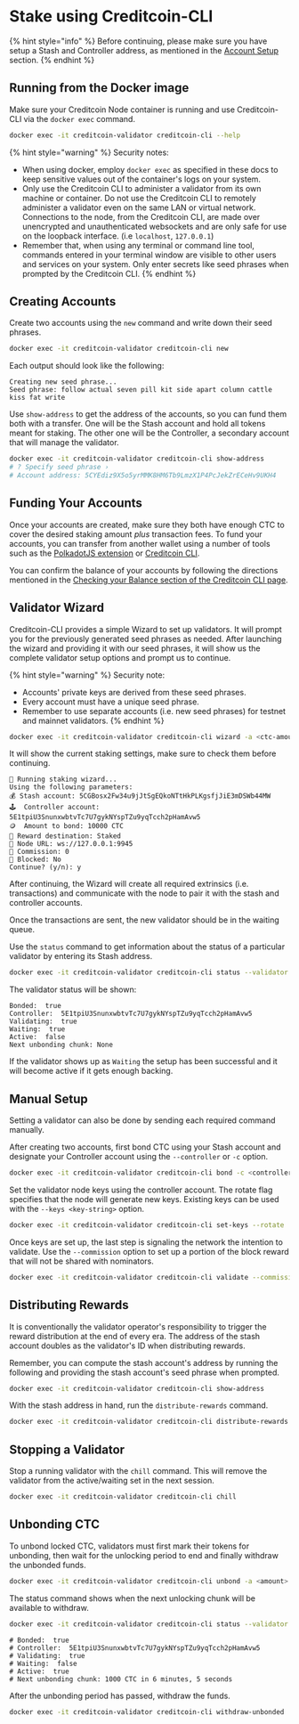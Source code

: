 # Stake using Creditcoin-CLI

{% hint style="info" %}
Before continuing, please make sure you have setup a Stash and Controller address, as mentioned in the [Account Setup](../nominator-guides/account-setup.md) section.
{% endhint %}

## Running from the Docker image <a href="#using-a-docker-container" id="using-a-docker-container"></a>

Make sure your Creditcoin Node container is running and use Creditcoin-CLI via the `docker exec` command.

```bash
docker exec -it creditcoin-validator creditcoin-cli --help
```

{% hint style="warning" %}
Security notes:

* When using docker, employ `docker exec` as specified in these docs to keep sensitive values out of the container's logs on your system.
* Only use the Creditcoin CLI to administer a validator from its own machine or container. Do not use the Creditcoin CLI to remotely administer a validator even on the same LAN or virtual network. Connections to the node, from the Creditcoin CLI, are made over unencrypted and unauthenticated websockets and are only safe for use on the loopback interface. (i.e `localhost`, `127.0.0.1`)
* Remember that, when using any terminal or command line tool, commands entered in your terminal window are visible to other users and services on your system. Only enter secrets like seed phrases when prompted by the Creditcoin CLI.
{% endhint %}

## Creating Accounts

Create two accounts using the `new` command and write down their seed phrases.

```bash
docker exec -it creditcoin-validator creditcoin-cli new
```

Each output should look like the following:

```
Creating new seed phrase...
Seed phrase: follow actual seven pill kit side apart column cattle kiss fat write
```

Use `show-address` to get the address of the accounts, so you can fund them both with a transfer. One will be the Stash account and hold all tokens meant for staking. The other one will be the Controller, a secondary account that will manage the validator.

```bash
docker exec -it creditcoin-validator creditcoin-cli show-address
# ? Specify seed phrase ›
# Account address: 5CYEdiz9X5o5yrMMK8HM6Tb9LmzX1P4PcJekZrECeHv9UKH4
```

## Funding Your Accounts

Once your accounts are created, make sure they both have enough CTC to cover the desired staking amount _plus_ transaction fees. To fund your accounts, you can transfer from another wallet using a number of tools such as the [PolkadotJS extension](../wallets/graphical-user-interface/polkadot-js-extension.md) or [Creditcoin CLI](../wallets/command-line-interface/creditcoin-cli-beta.md).

You can confirm the balance of your accounts by following the directions mentioned in the [Checking your Balance section of the Creditcoin CLI page](../wallets/command-line-interface/creditcoin-cli-beta.md#checking-your-balance).

## Validator Wizard

Creditcoin-CLI provides a simple Wizard to set up validators. It will prompt you for the previously generated seed phrases as needed. After launching the wizard and providing it with our seed phrases, it will show us the complete validator setup options and prompt us to continue.

{% hint style="warning" %}
Security note:

* Accounts' private keys are derived from these seed phrases.
* Every account must have a unique seed phrase.
* Remember to use separate accounts (i.e. new seed phrases) for testnet and mainnet validators.
{% endhint %}

```bash
docker exec -it creditcoin-validator creditcoin-cli wizard -a <ctc-amount>
```

It will show the current staking settings, make sure to check them before continuing.

```
🧙 Running staking wizard...
Using the following parameters:
💰 Stash account: 5CGBosx2Fw34u9jJtSgEQkoNTtHkPLKgsfjJiE3mDSWb44MW
🕹️  Controller account: 5E1tpiU3SnunxwbtvTc7U7gykNYspTZu9yqTcch2pHamAvw5
🪙  Amount to bond: 10000 CTC
🎁 Reward destination: Staked
📡 Node URL: ws://127.0.0.1:9945
💸 Commission: 0
🔐 Blocked: No
Continue? (y/n): y
```

After continuing, the Wizard will create all required extrinsics (i.e. transactions) and communicate with the node to pair it with the stash and controller accounts.

Once the transactions are sent, the new validator should be in the waiting queue.

Use the `status` command to get information about the status of a particular validator by entering its Stash address.

```bash
docker exec -it creditcoin-validator creditcoin-cli status --validator 5CGBosx2Fw34u9jJtSgEQkoNTtHkPLKgsfjJiE3mDSWb44MW
```

The validator status will be shown:

```
Bonded:  true
Controller:  5E1tpiU3SnunxwbtvTc7U7gykNYspTZu9yqTcch2pHamAvw5
Validating:  true
Waiting:  true
Active:  false
Next unbonding chunk: None
```

If the validator shows up as `Waiting` the setup has been successful and it will become active if it gets enough backing.

## Manual Setup

Setting a validator can also be done by sending each required command manually.

After creating two accounts, first bond CTC using your Stash account and designate your Controller account using the `--controller` or `-c` option.

```bash
docker exec -it creditcoin-validator creditcoin-cli bond -c <controller-address> -a <ctc-amount>
```

Set the validator node keys using the controller account. The rotate flag specifies that the node will generate new keys. Existing keys can be used with the `--keys <key-string>` option.

```bash
docker exec -it creditcoin-validator creditcoin-cli set-keys --rotate
```

Once keys are set up, the last step is signaling the network the intention to validate. Use the `--commission` option to set up a portion of the block reward that will not be shared with nominators.

```bash
docker exec -it creditcoin-validator creditcoin-cli validate --commission <commission-percent>
```

## Distributing Rewards

It is conventionally the validator operator's responsibility to trigger the reward distribution at the end of every era. The address of the stash account doubles as the validator's ID when distributing rewards.

Remember, you can compute the stash account's address by running the following and providing the stash account's seed phrase when prompted.

```bash
docker exec -it creditcoin-validator creditcoin-cli show-address
```

With the stash address in hand, run the `distribute-rewards` command.

```bash
docker exec -it creditcoin-validator creditcoin-cli distribute-rewards --era <era number to distribute rewards for> --validator-id <validator-stash-address>
```

## Stopping a Validator

Stop a running validator with the `chill` command. This will remove the validator from the active/waiting set in the next session.

```bash
docker exec -it creditcoin-validator creditcoin-cli chill
```

## Unbonding CTC

To unbond locked CTC, validators must first mark their tokens for unbonding, then wait for the unlocking period to end and finally withdraw the unbonded funds.

```bash
docker exec -it creditcoin-validator creditcoin-cli unbond -a <amount>
```

The status command shows when the next unlocking chunk will be available to withdraw.

```bash
docker exec -it creditcoin-validator creditcoin-cli status --validator <stash-address>
```

```
# Bonded:  true
# Controller:  5E1tpiU3SnunxwbtvTc7U7gykNYspTZu9yqTcch2pHamAvw5
# Validating:  true
# Waiting:  false
# Active:  true
# Next unbonding chunk: 1000 CTC in 6 minutes, 5 seconds
```

After the unbonding period has passed, withdraw the funds.

```bash
docker exec -it creditcoin-validator creditcoin-cli withdraw-unbonded
```
